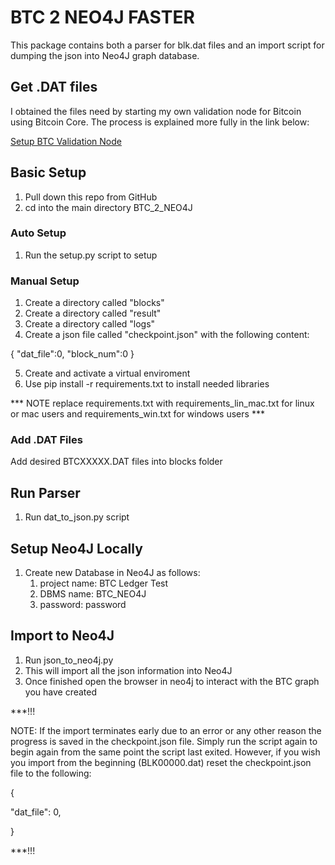 # BTC 2 NEO4J FASTER

This package contains both a parser for blk.dat files and an import script for dumping the json into Neo4J graph database.

## Get .DAT files

I obtained the files need by starting my own validation node for Bitcoin using Bitcoin Core. The process is explained more fully in the link below:

[Setup BTC Validation Node](https://link-url-here.org)

## Basic Setup

1. Pull down this repo from GitHub
2. cd into the main directory BTC_2_NEO4J

### Auto Setup

1. Run the setup.py script to setup

### Manual Setup

1. Create a directory called "blocks"
2. Create a directory called "result"
3. Create a directory called "logs"
4. Create a json file called "checkpoint.json" with the following content:

{
    "dat_file":0,
    "block_num":0
}

5. Create and activate a virtual enviroment
6. Use pip install -r requirements.txt to install needed libraries

*** NOTE replace requirements.txt with requirements_lin_mac.txt for linux or mac users and requirements_win.txt for windows users ***

### Add .DAT Files

Add desired BTCXXXXX.DAT files into blocks folder

## Run Parser

1. Run dat_to_json.py script

## Setup Neo4J Locally

1. Create new Database in Neo4J as follows:
   1. project name: BTC Ledger Test
   2. DBMS name: BTC_NEO4J
   3. password: password

## Import to Neo4J

1. Run json_to_neo4j.py
2. This will import all the json information into Neo4J
3. Once finished open the browser in neo4j to interact with the BTC graph you have created

***!!!

NOTE: If the import terminates early due to an error or any other reason the progress is saved in the checkpoint.json file. Simply run the script again to begin again from the same point the script last exited. However, if you wish you import from the beginning (BLK00000.dat) reset the checkpoint.json file to the following:

{

"dat_file": 0,


}

***!!!
